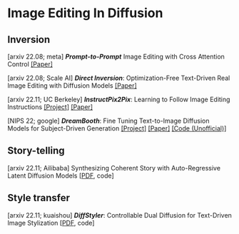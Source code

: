 # Image Editing In Diffusion 


## Inversion 
[arxiv 22.08; meta] ***Prompt-to-Prompt*** Image Editing with Cross Attention Control [[Paper]](https://arxiv.org/abs/2208.01626)

[arxiv 22.08; Scale AI] ***Direct Inversion***: Optimization-Free Text-Driven Real Image Editing with Diffusion Models [[Paper]](https://arxiv.org/pdf/2211.07825)

[arxiv 22.11; UC Berkeley] ***InstructPix2Pix***: Learning to Follow Image Editing Instructions [[Project]](https://www.timothybrooks.com/instruct-pix2pix)  [[Paper]](https://arxiv.org/pdf/2211.09800.pdf)

[NIPS 22; google] ***DreamBooth***: Fine Tuning Text-to-Image Diffusion Models for Subject-Driven Generation [[Project]](https://dreambooth.github.io/) [[Paper]](https://arxiv.org/abs/2208.12242) [[Code (Unofficial)]](https://github.com/XavierXiao/Dreambooth-Stable-Diffusion)



## Story-telling
[arxiv 22.11; Ailibaba] Synthesizing Coherent Story with Auto-Regressive Latent Diffusion Models \[[PDF](https://arxiv.org/pdf/2211.10950.pdf), code\]


## Style transfer 
[arxiv 22.11; kuaishou] ***DiffStyler***: Controllable Dual Diffusion for Text-Driven Image Stylization \[[PDF](https://arxiv.org/pdf/2211.10682.pdf), code\]
